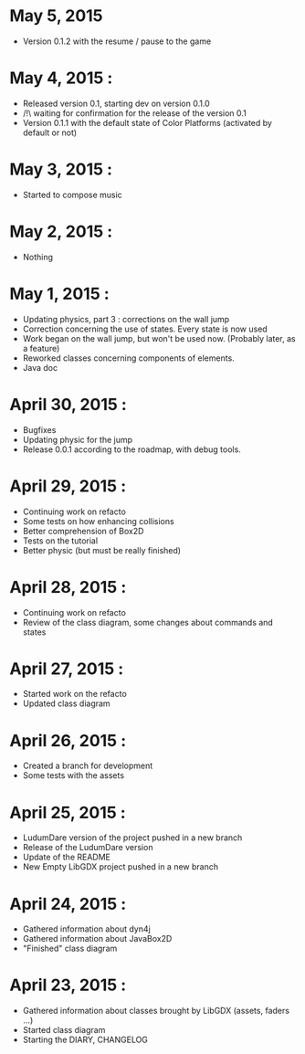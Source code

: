 # May 5, 2015
* Version 0.1.2 with the resume / pause to the game

# May 4, 2015 :
* Released version 0.1, starting dev on version 0.1.0
* /!\ waiting for confirmation for the release of the version 0.1
* Version 0.1.1 with the default state of Color Platforms (activated by default or not)

# May 3, 2015 :
* Started to compose music

# May 2, 2015 :
* Nothing

# May 1, 2015 :
* Updating physics, part 3 : corrections on the wall jump
* Correction concerning the use of states. Every state is now used
* Work began on the wall jump, but won't be used now. (Probably later, as a feature)
* Reworked classes concerning components of elements.
* Java doc

# April 30, 2015 :
* Bugfixes
* Updating physic for the jump
* Release 0.0.1 according to the roadmap, with debug tools.

# April 29, 2015 :
* Continuing work on refacto
* Some tests on how enhancing collisions
* Better comprehension of Box2D
* Tests on the tutorial
* Better physic (but must be really finished)

# April 28, 2015 :
* Continuing work on refacto
* Review of the class diagram, some changes about commands and states

# April 27, 2015 :
* Started work on the refacto
* Updated class diagram

# April 26, 2015 :
* Created a branch for development
* Some tests with the assets

# April 25, 2015 :
* LudumDare version of the project pushed in a new branch
* Release of the LudumDare version
* Update of the README
* New Empty LibGDX project pushed in a new branch


# April 24, 2015 :
* Gathered information about dyn4j
* Gathered information about JavaBox2D
* "Finished" class diagram

# April 23, 2015 :
* Gathered information about classes brought by LibGDX (assets, faders ...)
* Started class diagram
* Starting the DIARY, CHANGELOG
